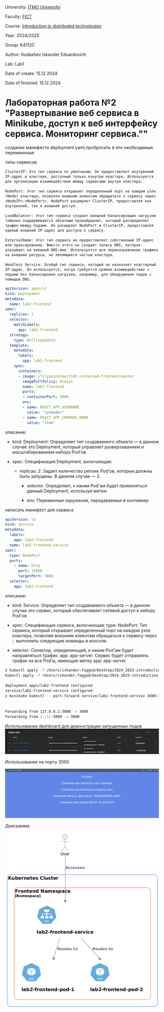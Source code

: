 University: [ITMO University](https://itmo.ru/ru/)

Faculty: [FICT](https://fict.itmo.ru)

Course: [Introduction to distributed technologies](https://github.com/itmo-ict-faculty/introduction-to-distributed-technologies)

Year: 2024/2025

Group: K4112C

Author: Kudashev Iskander Eduardovich

Lab: Lab1

Date of create: 15.12.2024

Date of finished: 15.12.2024

# Лабораторная работа №2 "Развертывание веб сервиса в Minikube, доступ к веб интерфейсу сервиса. Мониторинг сервиса.""

создание манифеста deployment.yaml,пробросить в env необходимые переменнные

типы сервисов:

    ClusterIP: Это тип сервиса по умолчанию. Он предоставляет внутренний IP-адрес в кластере, доступный только изнутри кластера. Используется для организации взаимодействия между сервисами внутри кластера.

    NodePort: Этот тип сервиса открывает определенный порт на каждом узле (Node) кластера, позволяя внешним клиентам обращаться к сервису через <NodeIP>:<NodePort>. NodePort расширяет ClusterIP, предоставляя как внутренний, так и внешний доступ.

    LoadBalancer: Этот тип сервиса создает внешний балансировщик нагрузки (обычно поддерживается облачным провайдером), который распределяет трафик между подами. Он расширяет NodePort и ClusterIP, предоставляя единый внешний IP-адрес для доступа к сервису.

    ExternalName: Этот тип сервиса не предоставляет собственный IP-адрес или проксирование. Вместо этого он создает запись DNS, которая указывает на внешний DNS-имя. Используется для перенаправления трафика на внешние ресурсы, не являющиеся частью кластера.

    Headless Service: Особый тип сервиса, который не назначает кластерный IP-адрес. Он используется, когда требуется прямое взаимодействие с подами без балансировки нагрузки, например, для обнаружения подов с помощью DNS.
    
```yaml
apiVersion: apps/v1
kind: Deployment
metadata:
  name: lab2-frontend
spec:
  replicas: 2
  selector:
    matchLabels:
      app: lab2-frontend
  strategy:
    type: RollingUpdate
  template:
    metadata:
      labels:
        app: lab2-frontend
    spec:
      containers:
      - image: ifilyaninitmo/itdt-contained-frontend:master
        imagePullPolicy: Always
        name: lab2-frontend
        ports:
        - containerPort: 3000
        env:
        - name: REACT_APP_USERNAME
          value: "iskander"
        - name: REACT_APP_COMPANY_NAME
          value: "itmo"

```

описание:

- kind: Deployment: Определяет тип создаваемого объекта — в данном случае это Deployment, который управляет развертыванием и масштабированием набора Pod'ов.

- spec: Спецификация Deployment, включающая:
  - replicas: 2: Задает количество реплик Pod'ов, которые должны быть запущены. В данном случае — 2.
  
    - selector: Определяет, к каким Pod'ам будет применяться данный Deployment, используя метки:

    - env: Переменные окружения, передаваемые в контейнер

написать манифест для сервиса

```yaml
apiVersion: v1
kind: Service
metadata:
  labels:
    app: lab2-frontend
  name: lab2-frontend-service
spec:
  type: NodePort
  ports:
    - name: http
      port: 31000
      targetPort: 3000
  selector:
    app: lab2-frontend
```

описание:

- kind: Service: Определяет тип создаваемого объекта — в данном случае это сервис, который обеспечивает сетевой доступ к набору Pod'ов.

- spec: Спецификация сервиса, включающая:
    type: NodePort: Тип сервиса, который открывает определенный порт на каждом узле кластера, позволяя внешним клиентам обращаться к сервису через <NodeIP>:<NodePort>.
    выполнить следующие команды в консоли

- selector: Селектор, определяющий, к каким Pod'ам будет направляться трафик:
    app: app-server: Сервис будет отправлять трафик на все Pod'ы, имеющие метку app: app-server.

```bash
❯ kubectl apply -f /Users/iskander-faggod/Desktop/2024_2025-introduction_to_distributed_technologies-k4112c-kudashev_i_e/lab2/deployment.yaml
kubectl apply -f /Users/iskander-faggod/Desktop/2024_2025-introduction_to_distributed_technologies-k4112c-kudashev_i_e/lab2/service.yaml

deployment.apps/lab2-frontend configured
service/lab2-frontend-service configured
❯ minikube kubectl -- port-forward service/lab2-frontend-service 3000:31000


Forwarding from 127.0.0.1:3000 -> 3000
Forwarding from [::1]:3000 -> 3000
```

Использование dashboard для демонстрации запущенных подов
![alt text](image-2.png)

Использование на порту 3000

![alt text](image-1.png)

Диаграмма

![alt text](image-3.png)
